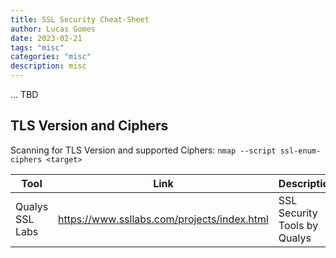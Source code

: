 ```yaml
---
title: SSL Security Cheat-Sheet
author: Lucas Gomes
date: 2023-02-21
tags: "misc"
categories: "misc"
description: misc
---
```


... TBD

## TLS Version and Ciphers

Scanning for TLS Version and supported Ciphers: `nmap --script ssl-enum-ciphers <target>`

Tool | Link | Description
---|---|---
Qualys SSL Labs | <https://www.ssllabs.com/projects/index.html> | SSL Security Tools by Qualys
